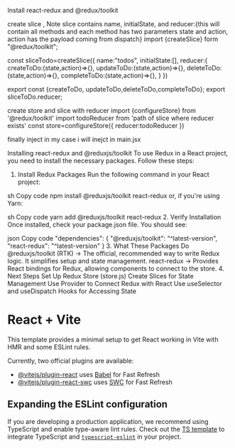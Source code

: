 Install react-redux and @redux/toolkit


create slice , Note slice contains name, initialState, and reducer:{this will contain all methods and each method has two parameters state and action, action has the payload coming from dispatch}
import {createSlice} form "@redux/toolkit";

const sliceTodo=createSlice({
  name:"todos",
  initialState:[],
  reducer:{
    createToDo:(state,action)=>{},
    updateToDo:(state,action)=>{},
    deleteToDo:(state,action)=>{},
    completeToDo:(state,action)=>{},
  }
})

export const {createToDo, updateToDo,deleteToDo,completeToDo};
export sliceToDo.reducer;

create store and slice with reducer
import {configureStore} from '@redux/toolkit'
import todoReducer from 'path of slice where reducer exists'
const store=configureStore({
  reducer:todoReducer
})

finally inject <Provider> </Provider>  in my case i will inejct in main.jsx



Installing react-redux and @reduxjs/toolkit
To use Redux in a React project, you need to install the necessary packages. Follow these steps:

1. Install Redux Packages
Run the following command in your React project:

sh
Copy code
npm install @reduxjs/toolkit react-redux
or, if you're using Yarn:

sh
Copy code
yarn add @reduxjs/toolkit react-redux
2. Verify Installation
Once installed, check your package.json file. You should see:

json
Copy code
"dependencies": {
  "@reduxjs/toolkit": "^latest-version",
  "react-redux": "^latest-version"
}
3. What These Packages Do
@reduxjs/toolkit (RTK) → The official, recommended way to write Redux logic. It simplifies setup and state management.
react-redux → Provides React bindings for Redux, allowing components to connect to the store.
4. Next Steps
Set Up Redux Store (store.js)
Create Slices for State Management
Use Provider to Connect Redux with React
Use useSelector and useDispatch Hooks for Accessing State







# React + Vite

This template provides a minimal setup to get React working in Vite with HMR and some ESLint rules.

Currently, two official plugins are available:

- [@vitejs/plugin-react](https://github.com/vitejs/vite-plugin-react/blob/main/packages/plugin-react/README.md) uses [Babel](https://babeljs.io/) for Fast Refresh
- [@vitejs/plugin-react-swc](https://github.com/vitejs/vite-plugin-react-swc) uses [SWC](https://swc.rs/) for Fast Refresh

## Expanding the ESLint configuration

If you are developing a production application, we recommend using TypeScript and enable type-aware lint rules. Check out the [TS template](https://github.com/vitejs/vite/tree/main/packages/create-vite/template-react-ts) to integrate TypeScript and [`typescript-eslint`](https://typescript-eslint.io) in your project.
